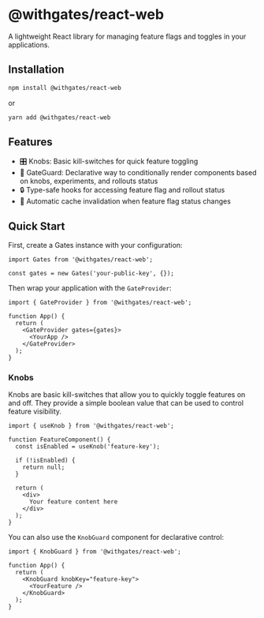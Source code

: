 # @withgates/react-web

A lightweight React library for managing feature flags and toggles in your applications.

## Installation

```bash
npm install @withgates/react-web
```

or 

```bash
yarn add @withgates/react-web
```


## Features

- 🎛️ Knobs: Basic kill-switches for quick feature toggling
- 🚪 GateGuard: Declarative way to conditionally render components based on knobs, experiments, and rollouts status
- 🔒 Type-safe hooks for accessing feature flag and rollout status
- 🔄 Automatic cache invalidation when feature flag status changes
  

## Quick Start

First, create a Gates instance with your configuration:

```tsx
import Gates from '@withgates/react-web';

const gates = new Gates('your-public-key', {});
```

Then wrap your application with the `GateProvider`:

```tsx
import { GateProvider } from '@withgates/react-web';

function App() {
  return (
    <GateProvider gates={gates}>
      <YourApp />
    </GateProvider>
  );
}
```

### Knobs

Knobs are basic kill-switches that allow you to quickly toggle features on and off. They provide a simple boolean value that can be used to control feature visibility.

```tsx
import { useKnob } from '@withgates/react-web';

function FeatureComponent() {
  const isEnabled = useKnob('feature-key');

  if (!isEnabled) {
    return null;
  }

  return (
    <div>
      Your feature content here
    </div>
  );
}
```

You can also use the `KnobGuard` component for declarative control:

```tsx
import { KnobGuard } from '@withgates/react-web';

function App() {
  return (
    <KnobGuard knobKey="feature-key">
      <YourFeature />
    </KnobGuard>
  );
}
```




